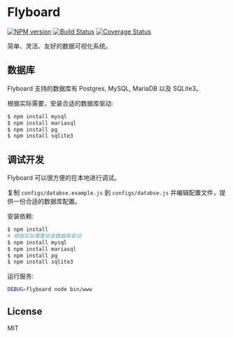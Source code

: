 # Flyboard

[![NPM version](https://badge.fury.io/js/flyboard.svg)](http://badge.fury.io/js/flyboard)
[![Build Status](https://travis-ci.org/yuantiku/flyboard.png?branch=master)](https://travis-ci.org/yuantiku/flyboard)
[![Coverage Status](https://coveralls.io/repos/yuantiku/flyboard/badge.png?branch=master)](https://coveralls.io/r/yuantiku/flyboard?branch=master)

简单、灵活、友好的数据可视化系统。

## 数据库

Flyboard 支持的数据库有 Postgres, MySQL, MariaDB 以及 SQLite3。

根据实际需要，安装合适的数据库驱动:

```bash
$ npm install mysql
$ npm install mariasql
$ npm install pg
$ npm install sqlite3
```

## 调试开发

Flyboard 可以很方便的在本地进行调试。

复制 `configs/databse.example.js` 到 `configs/databse.js` 并编辑配置文件，提供一份合适的数据库配置。

安装依赖:

```bash
$ npm install
# 根据实际需要安装数据库驱动
$ npm install mysql
$ npm install mariasql
$ npm install pg
$ npm install sqlite3
```

运行服务:

```bash
DEBUG=flyboard node bin/www
```

## License 

MIT
